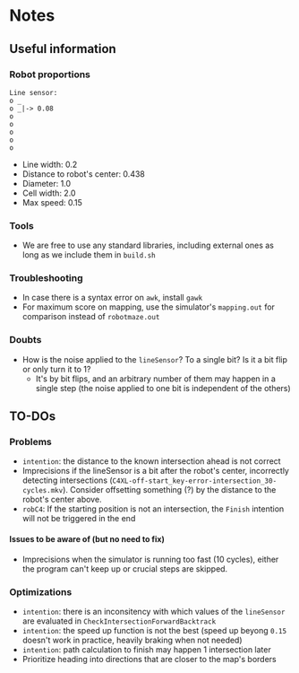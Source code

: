 # Notes

## Useful information

### Robot proportions

```
Line sensor:
o _
o _|-> 0.08
o
o
o
o
o
```

- Line width: 0.2
- Distance to robot's center: 0.438
- Diameter: 1.0
- Cell width: 2.0
- Max speed: 0.15

### Tools

- We are free to use any standard libraries, including external ones as long as we include them in `build.sh`

### Troubleshooting

- In case there is a syntax error on `awk`, install `gawk`
- For maximum score on mapping, use the simulator's `mapping.out` for comparison instead of `robotmaze.out`

### Doubts

- How is the noise applied to the `lineSensor`? To a single bit? Is it a bit flip or only turn it to 1?
  - It's by bit flips, and an arbitrary number of them may happen in a single step (the noise applied to one bit is independent of the others)

## TO-DOs

### Problems

- `intention`: the distance to the known intersection ahead is not correct
- Imprecisions if the lineSensor is a bit after the robot's center, incorrectly detecting intersections (`C4XL-off-start_key-error-intersection_30-cycles.mkv`). Consider offsetting something (?) by the distance to the robot's center above.
- `robC4`: If the starting position is not an intersection, the `Finish` intention will not be triggered in the end

#### Issues to be aware of (but no need to fix)

- Imprecisions when the simulator is running too fast (10 cycles), either the program can't keep up or crucial steps are skipped.

### Optimizations

- `intention`: there is an inconsitency with which values of the `lineSensor` are evaluated in `CheckIntersectionForwardBacktrack`
- `intention`: the speed up function is not the best (speed up beyong `0.15` doesn't work in practice, heavily braking when not needed)
- `intention`: path calculation to finish may happen 1 intersection later
- Prioritize heading into directions that are closer to the map's borders
